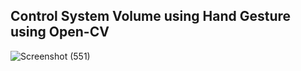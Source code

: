 ## Control System Volume using Hand Gesture using Open-CV

![Screenshot (551)](https://user-images.githubusercontent.com/90152799/230766945-87bfc9ae-98b3-4fc1-a9c2-5be2bd17931f.png)
